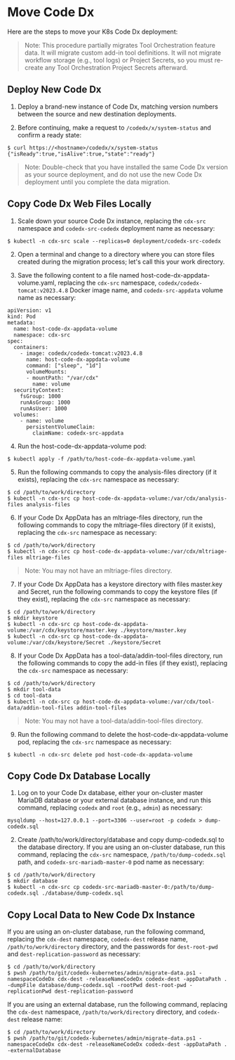# Move Code Dx

Here are the steps to move your K8s Code Dx deployment:

>Note: This procedure partially migrates Tool Orchestration feature data. It will migrate custom add-in tool definitions. It will not migrate workflow storage (e.g., tool logs) or Project Secrets, so you must re-create any Tool Orchestration Project Secrets afterward.

## Deploy New Code Dx

1) Deploy a brand-new instance of Code Dx, matching version numbers between the source and new destination deployments.

2) Before continuing, make a request to `/codedx/x/system-status` and confirm a ready state:

```
$ curl https://<hostname>/codedx/x/system-status
{"isReady":true,"isAlive":true,"state":"ready"}
```

>Note: Double-check that you have installed the same Code Dx version as your source deployment, and do not use the new Code Dx deployment until you complete the data migration.

## Copy Code Dx Web Files Locally

1) Scale down your source Code Dx instance, replacing the `cdx-src` namespace and `codedx-src-codedx` deployment name as necessary:

```
$ kubectl -n cdx-src scale --replicas=0 deployment/codedx-src-codedx
```

2) Open a terminal and change to a directory where you can store files created during the migration process; let's call this your work directory.

3) Save the following content to a file named host-code-dx-appdata-volume.yaml, replacing the `cdx-src` namespace, `codedx/codedx-tomcat:v2023.4.8` Docker image name, and `codedx-src-appdata` volume name as necessary:

```
apiVersion: v1
kind: Pod
metadata:
  name: host-code-dx-appdata-volume
  namespace: cdx-src
spec:
  containers:
    - image: codedx/codedx-tomcat:v2023.4.8
      name: host-code-dx-appdata-volume
      command: ["sleep", "1d"]
      volumeMounts:
      - mountPath: "/var/cdx"
        name: volume
  securityContext:
    fsGroup: 1000
    runAsGroup: 1000
    runAsUser: 1000
  volumes:
    - name: volume
      persistentVolumeClaim:
        claimName: codedx-src-appdata
```

4) Run the host-code-dx-appdata-volume pod:

```
$ kubectl apply -f /path/to/host-code-dx-appdata-volume.yaml
```

5) Run the following commands to copy the analysis-files directory (if it exists), replacing the `cdx-src` namespace as necessary:

```
$ cd /path/to/work/directory
$ kubectl -n cdx-src cp host-code-dx-appdata-volume:/var/cdx/analysis-files analysis-files
```

6) If your Code Dx AppData has an mltriage-files directory, run the following commands to copy the mltriage-files directory (if it exists), replacing the `cdx-src` namespace as necessary:

```
$ cd /path/to/work/directory
$ kubectl -n cdx-src cp host-code-dx-appdata-volume:/var/cdx/mltriage-files mltriage-files
```

>Note: You may not have an mltriage-files directory.

7) If your Code Dx AppData has a keystore directory with files master.key and Secret, run the following commands to copy the keystore files (if they exist), replacing the `cdx-src` namespace as necessary:

```
$ cd /path/to/work/directory
$ mkdir keystore
$ kubectl -n cdx-src cp host-code-dx-appdata-volume:/var/cdx/keystore/master.key ./keystore/master.key
$ kubectl -n cdx-src cp host-code-dx-appdata-volume:/var/cdx/keystore/Secret ./keystore/Secret
```

8) If your Code Dx AppData has a tool-data/addin-tool-files directory, run the following commands to copy the add-in files (if they exist), replacing the `cdx-src` namespace as necessary:

```
$ cd /path/to/work/directory
$ mkdir tool-data
$ cd tool-data
$ kubectl -n cdx-src cp host-code-dx-appdata-volume:/var/cdx/tool-data/addin-tool-files addin-tool-files
```

>Note: You may not have a tool-data/addin-tool-files directory.

9) Run the following command to delete the host-code-dx-appdata-volume pod, replacing the `cdx-src` namespace as necessary:

```
$ kubectl -n cdx-src delete pod host-code-dx-appdata-volume
```

## Copy Code Dx Database Locally

1) Log on to your Code Dx database, either your on-cluster master MariaDB database or your external database instance, and run this command, replacing `codedx` and `root` (e.g., `admin`) as necessary:

```
mysqldump --host=127.0.0.1 --port=3306 --user=root -p codedx > dump-codedx.sql
```

2) Create /path/to/work/directory/database and copy dump-codedx.sql to the database directory. If you are using an on-cluster database, run this command, replacing the `cdx-src` namespace, `/path/to/dump-codedx.sql` path, and `codedx-src-mariadb-master-0` pod name as necessary:

```
$ cd /path/to/work/directory
$ mkdir database
$ kubectl -n cdx-src cp codedx-src-mariadb-master-0:/path/to/dump-codedx.sql ./database/dump-codedx.sql
```

## Copy Local Data to New Code Dx Instance

If you are using an on-cluster database, run the following command, replacing the `cdx-dest` namespace, `codedx-dest` release name, `/path/to/work/directory` directory, and the passwords for `dest-root-pwd` and `dest-replication-password` as necessary:

```
$ cd /path/to/work/directory
$ pwsh /path/to/git/codedx-kubernetes/admin/migrate-data.ps1 -namespaceCodeDx cdx-dest -releaseNameCodeDx codedx-dest -appDataPath . -dumpFile database/dump-codedx.sql -rootPwd dest-root-pwd -replicationPwd dest-replication-password
```

If you are using an external database, run the following command, replacing the `cdx-dest` namespace, `/path/to/work/directory` directory, and `codedx-dest` release name:

```
$ cd /path/to/work/directory
$ pwsh /path/to/git/codedx-kubernetes/admin/migrate-data.ps1 -namespaceCodeDx cdx-dest -releaseNameCodeDx codedx-dest -appDataPath . -externalDatabase
```
